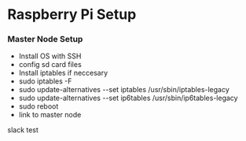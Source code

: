 # Raspberry Pi Setup

### Master Node Setup

- Install OS with SSH
- config sd card files
- Install iptables if neccesary
- sudo iptables -F
- sudo update-alternatives --set iptables /usr/sbin/iptables-legacy
- sudo update-alternatives --set ip6tables /usr/sbin/ip6tables-legacy
- sudo reboot
- link to master node  

slack test

